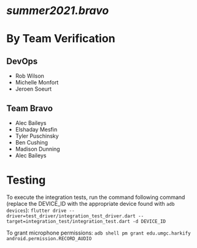 # *summer2021.bravo*

# **By Team Verification**

## DevOps
- Rob Wilson
- Michelle Monfort
- Jeroen Soeurt


## Team Bravo
- Alec Baileys
- Elshaday Mesfin 
- Tyler Puschinsky
- Ben Cushing
- Madison Dunning
- Alec Baileys

# Testing
To execute the integration tests, run the command following command (replace the DEVICE_ID with the appropriate device found with `adb devices`):
`flutter drive --driver=test_driver/integration_test_driver.dart --target=integration_test/integration_test.dart -d DEVICE_ID`

To grant microphone permissions:
`adb shell pm grant edu.umgc.harkify android.permission.RECORD_AUDIO`